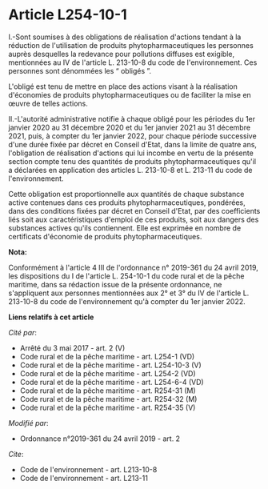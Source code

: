 # Article L254-10-1

I.-Sont soumises à des obligations de réalisation d'actions tendant à la réduction de l'utilisation de produits
phytopharmaceutiques les personnes auprès desquelles la redevance pour pollutions diffuses est exigible, mentionnées au IV de
l'article L. 213-10-8 du code de l'environnement. Ces personnes sont dénommées les “ obligés ”.

L'obligé est tenu de mettre en place des actions visant à la réalisation d'économies de produits phytopharmaceutiques ou de
faciliter la mise en œuvre de telles actions.

II.-L'autorité administrative notifie à chaque obligé pour les périodes du 1er janvier 2020 au 31 décembre 2020 et du 1er
janvier 2021 au 31 décembre 2021, puis, à compter du 1er janvier 2022, pour chaque période successive d'une durée fixée par
décret en Conseil d'Etat, dans la limite de quatre ans, l'obligation de réalisation d'actions qui lui incombe en vertu de la
présente section compte tenu des quantités de produits phytopharmaceutiques qu'il a déclarées en application des articles L.
213-10-8 et L. 213-11 du code de l'environnement.

Cette obligation est proportionnelle aux quantités de chaque substance active contenues dans ces produits
phytopharmaceutiques, pondérées, dans des conditions fixées par décret en Conseil d'Etat, par des coefficients liés soit aux
caractéristiques d'emploi de ces produits, soit aux dangers des substances actives qu'ils contiennent. Elle est exprimée en
nombre de certificats d'économie de produits phytopharmaceutiques.

**Nota:**

Conformément à l'article 4 III de l'ordonnance n° 2019-361 du 24 avril 2019, les dispositions du I de l'article L. 254-10-1
du code rural et de la pêche maritime, dans sa rédaction issue de la présente ordonnance, ne s'appliquent aux personnes
mentionnées aux 2° et 3° du IV de l'article L. 213-10-8 du code de l'environnement qu'à compter du 1er janvier 2022.

**Liens relatifs à cet article**

_Cité par_:

  - Arrêté du 3 mai 2017 - art. 2 (V)
  - Code rural et de la pêche maritime - art. L254-1 (VD)
  - Code rural et de la pêche maritime - art. L254-10-3 (V)
  - Code rural et de la pêche maritime - art. L254-2 (VD)
  - Code rural et de la pêche maritime - art. L254-6-4 (VD)
  - Code rural et de la pêche maritime - art. R254-31 (M)
  - Code rural et de la pêche maritime - art. R254-32 (M)
  - Code rural et de la pêche maritime - art. R254-35 (V)

_Modifié par_:

  - Ordonnance n°2019-361 du 24 avril 2019 - art. 2

_Cite_:

  - Code de l'environnement - art. L213-10-8
  - Code de l'environnement - art. L213-11
